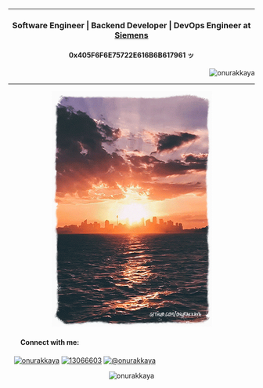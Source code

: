 <hr />
<h3 align="center">Software Engineer | Backend Developer | DevOps Engineer at <a href="http://www.siemens.com/" target="_blank"><b>Siemens</b></a></h3>
<h4 align="center">0x405F6F6E75722E616B6B617961 ッ </h4>
<p align="right"> <img src="https://komarev.com/ghpvc/?username=onurakkaya" alt="onurakkaya" /> </p>
<hr />
<p align="center">
    <img src="https://github.com/onurakkaya/onurakkaya/raw/main/github_bg_opt_320x480.gif"/>
</p>
<p align="left">
    <h4 align="left" style="margin-left: 15px">&nbsp;&nbsp;&nbsp;Connect with me:</h4>
    <a href="https://i.ytimg.com/vi/VZ6DTHK8wgQ/maxresdefault.jpg" alt="akkayaonur" height="30" width="40" /></a>
    &nbsp;&nbsp;&nbsp;<a href="https://linkedin.com/in/onurakkaya" target="blank"><img align="center" src="https://cdn.jsdelivr.net/npm/simple-icons@3.0.1/icons/linkedin.svg" alt="onurakkaya" height="30" width="40" /></a>
    <a href="https://stackoverflow.com/users/13066603" target="blank"><img align="center" src="https://cdn.jsdelivr.net/npm/simple-icons@3.0.1/icons/stackoverflow.svg" alt="13066603" height="30" width="40" /></a>
    <a href="https://medium.com/@onurakkaya" target="blank"><img align="center" src="https://cdn.jsdelivr.net/npm/simple-icons@3.0.1/icons/medium.svg" alt="@onurakkaya" height="30" width="40" /></a>
</p>

<p align="center">
    <img src="https://github-readme-stats.vercel.app/api?username=onurakkaya&show_icons=true" alt="onurakkaya" />
</p>
